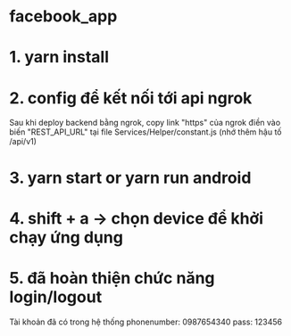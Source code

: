 # facebook_app
# 1. yarn install
# 2. config để kết nối tới api ngrok
Sau khi deploy backend bằng ngrok, copy link "https" của ngrok điền vào biến
"REST_API_URL" tại file Services/Helper/constant.js (nhớ thêm hậu tố /api/v1)
# 3. yarn start or yarn run android
# 4. shift + a -> chọn device để khởi chạy ứng dụng
# 5. đã hoàn thiện chức năng login/logout
Tài khoản đã có trong hệ thống 
phonenumber: 0987654340
pass: 123456
